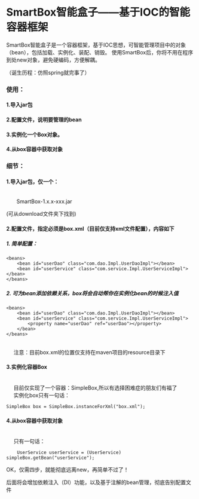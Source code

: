 # SmartBox智能盒子——基于IOC的智能容器框架

SmartBox智能盒子是一个容器框架，基于IOC思想，可智能管理项目中的对象（bean），包括加载、实例化、装配、销毁。
使用SmartBox后，你将不用在程序到处new对象，避免硬编码，方便解耦。

（诞生历程：仿照spring就完事了）

### 使用：
#### 1.导入jar包
#### 2.配置文件，说明要管理的bean
#### 3.实例化一个Box对象。
#### 4.从box容器中获取对象


### 细节：
#### 1.导入jar包，仅一个：
<br>&nbsp;&nbsp;&nbsp;&nbsp;&nbsp;&nbsp;&nbsp;SmartBox-1.x.x-xxx.jar

(可从download文件夹下找到)

#### 2.配置文件，指定必须是box.xml（目前仅支持xml文件配置），内容如下

##### 1. 简单配置：

    <beans>
        <bean id="userDao" class="com.dao.Impl.UserDaoImpl"></bean>
        <bean id="userService" class="com.service.Impl.UserServiceImpl"></bean>
    </beans>
    
##### 2. 可为bean添加依赖关系，box将会自动帮你在实例化bean的时候注入值

    <beans>
        <bean id="userDao" class="com.dao.Impl.UserDaoImpl"></bean>
        <bean id="userService" class="com.service.Impl.UserServiceImpl">
            <property name="userDao" ref="userDao"></property>
        </bean>
    </beans>
    
<br>&nbsp;&nbsp;&nbsp;&nbsp;    注意：目前box.xml的位置仅支持在maven项目的resource目录下

#### 3.实例化容器Box
<br>&nbsp;&nbsp;&nbsp;&nbsp;   目前仅实现了一个容器：SimpleBox,所以有选择困难症的朋友们有福了
<br>&nbsp;&nbsp;&nbsp;&nbsp;   实例化box只有一句话：
    
    SimpleBox box = SimpleBox.instanceForXml("box.xml");
    
#### 4.从box容器中获取对象
<br>&nbsp;&nbsp;&nbsp;&nbsp;    只有一句话：

        UserService userService = (UserService) simpleBox.getBean("userService");
    
OK，仅需四步，就能彻底远离new，再简单不过了！


后面将会增加依赖注入（DI）功能，以及基于注解的bean管理，彻底告别配置文件